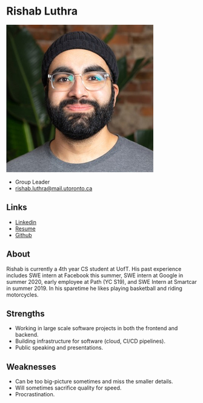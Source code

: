 # Rishab Luthra

![Rishab Luthra](./rishab_luthra.jpeg)

- Group Leader
- rishab.luthra@mail.utoronto.ca

## Links

- [Linkedin](https://linkedin.com/in/rishabluthra)
- [Resume](https://drive.google.com/file/d/1o_2sOPgyQ9m4E9H1A0BW4bwaeEcEG4G9/view?usp=sharing)
- [Github](https://github.com/rishabluthra)

## About

Rishab is currently a 4th year CS student at UofT. His past experience includes SWE intern at Facebook this summer, SWE intern at Google in summer 2020, early employee at Path (YC S19), and SWE Intern at Smartcar in summer 2019. In his sparetime he likes playing basketball and riding motorcycles.

## Strengths

- Working in large scale software projects in both the frontend and backend.
- Building infrastructure for software (cloud, CI/CD pipelines).
- Public speaking and presentations.


## Weaknesses

- Can be too big-picture sometimes and miss the smaller details.
- Will sometimes sacrifice quality for speed.
- Procrastination.
